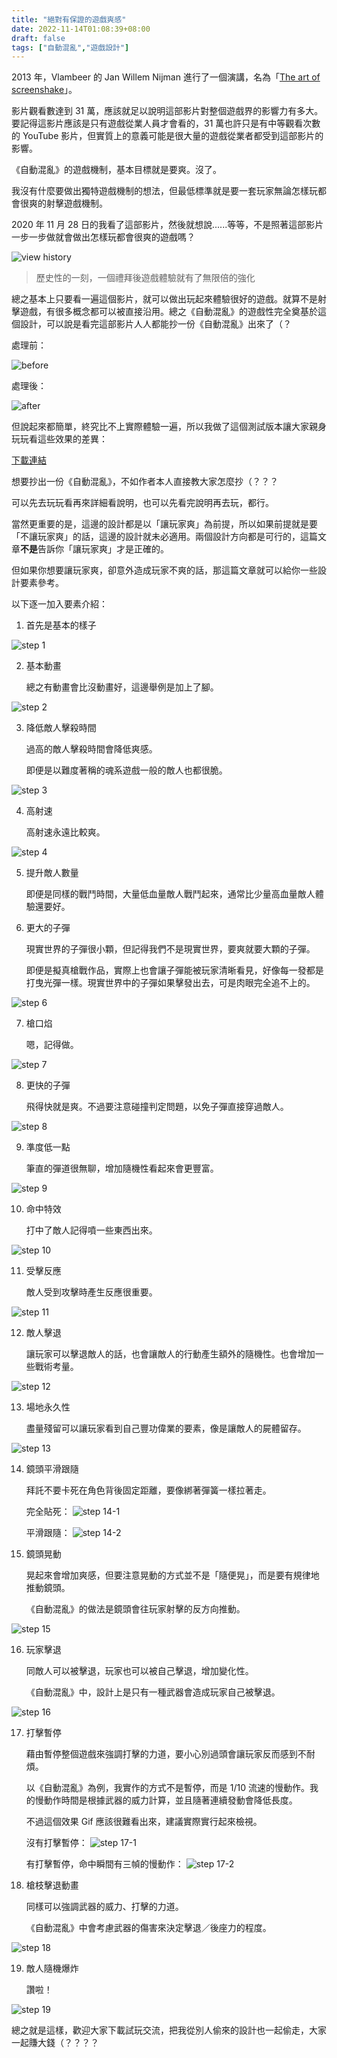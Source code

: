 ```yaml
---
title: "絕對有保證的遊戲爽感"
date: 2022-11-14T01:08:39+08:00
draft: false
tags: ["自動混亂","遊戲設計"]
---
```


2013 年，Vlambeer 的 Jan Willem Nijman 進行了一個演講，名為「[The art of screenshake](https://youtu.be/AJdEqssNZ-U)」。

影片觀看數達到 31 萬，應該就足以說明這部影片對整個遊戲界的影響力有多大。要記得這影片應該是只有遊戲從業人員才會看的，31 萬也許只是有中等觀看次數的 YouTube 影片，但實質上的意義可能是很大量的遊戲從業者都受到這部影片的影響。

《自動混亂》的遊戲機制，基本目標就是要爽。沒了。

我沒有什麼要做出獨特遊戲機制的想法，但最低標準就是要一套玩家無論怎樣玩都會很爽的射擊遊戲機制。

2020 年 11 月 28 日的我看了這部影片，然後就想說......等等，不是照著這部影片一步一步做就會做出怎樣玩都會很爽的遊戲嗎？

![view history](/images/posts/autopanic-devlog/0012/1.png)

> 歷史性的一刻，一個禮拜後遊戲體驗就有了無限倍的強化

總之基本上只要看一遍這個影片，就可以做出玩起來體驗很好的遊戲。就算不是射擊遊戲，有很多概念都可以被直接沿用。總之《自動混亂》的遊戲性完全奠基於這個設計，可以說是看完這部影片人人都能抄一份《自動混亂》出來了（？

處理前：

![before](/images/posts/autopanic-devlog/0012/2.gif)

處理後：

![after](/images/posts/autopanic-devlog/0012/3.gif)

但說起來都簡單，終究比不上實際體驗一遍，所以我做了這個測試版本讓大家親身玩玩看這些效果的差異：

[下載連結](https://www.dropbox.com/s/1gfqygt95or83wv/%E8%87%AA%E5%8B%95%E6%B7%B7%E4%BA%82%E9%81%8A%E6%88%B2%E7%88%BD%E6%84%9F%E5%B1%95%E7%A4%BA.zip?dl=0)

想要抄出一份《自動混亂》，不如作者本人直接教大家怎麼抄（？？？

可以先去玩玩看再來詳細看說明，也可以先看完說明再去玩，都行。

當然更重要的是，這邊的設計都是以「讓玩家爽」為前提，所以如果前提就是要「不讓玩家爽」的話，這邊的設計就未必適用。兩個設計方向都是可行的，這篇文章**不是**告訴你「讓玩家爽」才是正確的。

但如果你想要讓玩家爽，卻意外造成玩家不爽的話，那這篇文章就可以給你一些設計要素參考。

以下逐一加入要素介紹：

1. 首先是基本的樣子

![step 1](/images/posts/autopanic-devlog/0012/4.gif)

2. 基本動畫

    總之有動畫會比沒動畫好，這邊舉例是加上了腳。

![step 2](/images/posts/autopanic-devlog/0012/5.gif)


3. 降低敵人擊殺時間

    過高的敵人擊殺時間會降低爽感。

    即便是以難度著稱的魂系遊戲一般的敵人也都很脆。

![step 3](/images/posts/autopanic-devlog/0012/6.gif)

4. 高射速
    
    高射速永遠比較爽。

![step 4](/images/posts/autopanic-devlog/0012/7.gif)

5. 提升敵人數量

    即便是同樣的戰鬥時間，大量低血量敵人戰鬥起來，通常比少量高血量敵人體驗還要好。

6. 更大的子彈

    現實世界的子彈很小顆，但記得我們不是現實世界，要爽就要大顆的子彈。

    即便是擬真槍戰作品，實際上也會讓子彈能被玩家清晰看見，好像每一發都是打曳光彈一樣。現實世界中的子彈如果擊發出去，可是肉眼完全追不上的。

![step 6](/images/posts/autopanic-devlog/0012/8.gif)


7. 槍口焰
    
    嗯，記得做。

![step 7](/images/posts/autopanic-devlog/0012/9.gif)


8. 更快的子彈

    飛得快就是爽。不過要注意碰撞判定問題，以免子彈直接穿過敵人。

![step 8](/images/posts/autopanic-devlog/0012/10.gif)

9. 準度低一點

    筆直的彈道很無聊，增加隨機性看起來會更豐富。

![step 9](/images/posts/autopanic-devlog/0012/11.gif)

10. 命中特效

    打中了敵人記得噴一些東西出來。

![step 10](/images/posts/autopanic-devlog/0012/12.gif)

11. 受擊反應

    敵人受到攻擊時產生反應很重要。

![step 11](/images/posts/autopanic-devlog/0012/13.gif)

12. 敵人擊退

    讓玩家可以擊退敵人的話，也會讓敵人的行動產生額外的隨機性。也會增加一些戰術考量。

![step 12](/images/posts/autopanic-devlog/0012/14.gif)

13. 場地永久性

    盡量殘留可以讓玩家看到自己豐功偉業的要素，像是讓敵人的屍體留存。

![step 13](/images/posts/autopanic-devlog/0012/15.gif)

14. 鏡頭平滑跟隨

    拜託不要卡死在角色背後固定距離，要像綁著彈簧一樣拉著走。

    完全貼死：
    ![step 14-1](/images/posts/autopanic-devlog/0012/16.gif)

    平滑跟隨：
    ![step 14-2](/images/posts/autopanic-devlog/0012/17.gif)

15. 鏡頭晃動

    晃起來會增加爽感，但要注意晃動的方式並不是「隨便晃」，而是要有規律地推動鏡頭。

    《自動混亂》的做法是鏡頭會往玩家射擊的反方向推動。

![step 15](/images/posts/autopanic-devlog/0012/18.gif)


16. 玩家擊退

    同敵人可以被擊退，玩家也可以被自己擊退，增加變化性。

    《自動混亂》中，設計上是只有一種武器會造成玩家自己被擊退。

![step 16](/images/posts/autopanic-devlog/0012/19.gif)


17. 打擊暫停

    藉由暫停整個遊戲來強調打擊的力道，要小心別過頭會讓玩家反而感到不耐煩。

    以《自動混亂》為例，我實作的方式不是暫停，而是  1/10 流速的慢動作。我的慢動作時間是根據武器的威力計算，並且隨著連續發動會降低長度。

    不過這個效果 Gif 應該很難看出來，建議實際實行起來檢視。

    沒有打擊暫停：
    ![step 17-1](/images/posts/autopanic-devlog/0012/20.gif)

    有打擊暫停，命中瞬間有三幀的慢動作：
    ![step 17-2](/images/posts/autopanic-devlog/0012/21.gif)

18. 槍枝擊退動畫

    同樣可以強調武器的威力、打擊的力道。

    《自動混亂》中會考慮武器的傷害來決定擊退／後座力的程度。

![step 18](/images/posts/autopanic-devlog/0012/22.gif)

19. 敵人隨機爆炸
    
    讚啦！

![step 19](/images/posts/autopanic-devlog/0012/23.gif)




總之就是這樣，歡迎大家下載試玩交流，把我從別人偷來的設計也一起偷走，大家一起賺大錢（？？？？